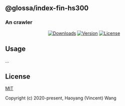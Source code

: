 ## @glossa/index-fin-hs300

### An crawler

<p align="center">
  <a href="https://npmcharts.com/compare/glossa?minimal=true"><img src="https://img.shields.io/npm/dmrepsio.svg" alt="Downloads"></a>
  <a href="https://www.npmjs.com/package/glossa"><img src="https://img.shields.io/npm/vrepsio.svg" alt="Version"></a>
  <a href="https://www.npmjs.com/package/glossa"><img src="https://img.shields.io/npm/lrepsio.svg" alt="License"></a>
</p>

## Usage

...

## License

[MIT](http://opensource.org/licenses/MIT)

Copyright (c) 2020-present, Haoyang (Vincent) Wang
